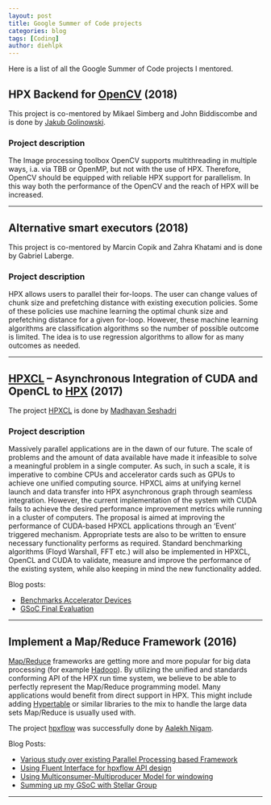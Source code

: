 ```yaml
---
layout: post
title: Google Summer of Code projects
categories: blog
tags: [Coding]
author: diehlpk
---
```

Here is a list of all the Google Summer of Code projects I mentored.

## HPX Backend for [OpenCV](https://opencv.org/) (2018)

This project is co-mentored by Mikael Simberg and John Biddiscombe and is done by [Jakub Golinowski](https://www.linkedin.com/in/jakub-golinowski).

### Project description

The Image processing toolbox OpenCV supports multithreading in multiple ways, i.a. via TBB or OpenMP, but not with the use of HPX. Therefore, OpenCV should be equipped with reliable HPX support for parallelism. In this way both the performance of the OpenCV and the reach of HPX will be increased.

--- 

## Alternative smart executors (2018)

This project is co-mentored by Marcin Copik and Zahra Khatami and is done by Gabriel Laberge.

### Project description

HPX allows users to parallel their for-loops. The user can change values of chunk size and prefetching distance with existing execution policies. Some of these policies use machine learning the optimal chunk size and prefetching distance for a given for-loop. However, these machine learning algorithms are classification algorithms so the number of possible outcome is limited. The idea is to use regression algorithms to allow for as many outcomes as needed.

--- 

## [HPXCL](https://github.com/STEllAR-GROUP/hpxcl) – Asynchronous Integration of CUDA and OpenCL to [HPX](https://github.com/STEllAR-GROUP/hpx) (2017)

The project [HPXCL](https://github.com/STEllAR-GROUP/hpxcl) is done by [Madhavan Seshadri](http://madhavanseshadri.com/)

### Project description

Massively parallel applications are in the dawn of our future. The scale of problems and the amount of data available have made it infeasible to solve 
a meaningful problem in a single computer. As such, in such a scale, it is imperative to combine CPUs and accelerator cards such as GPUs to achieve one 
unified computing source. HPXCL aims at unifying kernel launch and data transfer into HPX asynchronous graph through seamless integration. 
However, the current implementation of the system with CUDA fails to achieve the desired performance improvement metrics while running in a cluster 
of computers. The proposal is aimed at improving the performance of CUDA-based HPXCL applications through an ‘Event’ triggered mechanism. 
Appropriate tests are also to be written to ensure necessary functionality performs as required. 
Standard benchmarking algorithms (Floyd Warshall, FFT etc.) will also be implemented in HPXCL, OpenCL and CUDA to validate, 
measure and improve the performance of the existing system, while also keeping in mind the new functionality added.

Blog posts:

* [Benchmarks Accelerator Devices](https://madhavan001.github.io/Benchmarks-accelerator-devices/)
* [GSoC Final Evaluation](https://madhavan001.github.io/GSoC-Final-Evaluation/)

--- 

## Implement a Map/Reduce Framework (2016)

[Map/Reduce](http://en.wikipedia.org/wiki/MapReduce) frameworks are getting more and more popular for big data processing (for example [Hadoop](http://hadoop.apache.org/)). By utilizing the unified and standards conforming API of the HPX run time system, we believe to be able to perfectly represent the Map/Reduce programming model. Many applications would benefit from direct support in HPX. This might include adding [Hypertable](http://hypertable.com) or similar libraries to the mix to handle the large data sets Map/Reduce is usually used with.

The project [hpxflow](https://github.com/STEllAR-GROUP/hpxflow) was successfully done by [Aalekh Nigam](https://twitter.com/_aalekh).

Blog Posts:

* [Various study over existing Parallel Processing based Framework](http://aalekhnigam.tumblr.com/post/144510275317/various-study-over-existing-parallel-processing)
* [Using Fluent Interface for hpxflow API design](http://aalekhnigam.tumblr.com/post/149356061927/using-fluent-interface-for-hpxflow-api-design)
* [Using Multiconsumer-Multiproducer Model for windowing](http://aalekhnigam.tumblr.com/post/149355148447/using-multiconsumer-multiproducer-model-for)
* [Summing up my GSoC with Stellar Group](http://aalekhnigam.tumblr.com/post/149361127187/summing-up-my-gsoc-with-ste-ar-group)

---
